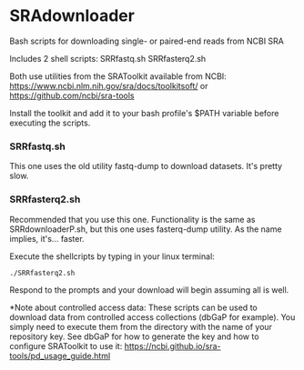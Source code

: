 # SRAdownloader
Bash scripts for downloading single- or paired-end reads from NCBI SRA

Includes 2 shell scripts: 
SRRfastq.sh
SRRfasterq2.sh

Both use utilities from the SRAToolkit available from NCBI:
https://www.ncbi.nlm.nih.gov/sra/docs/toolkitsoft/
or
https://github.com/ncbi/sra-tools

Install the toolkit and add it to your bash profile's $PATH variable before executing the scripts. 

### SRRfastq.sh ###
This one uses the old utility fastq-dump to download datasets. It's pretty slow.

### SRRfasterq2.sh ###
Recommended that you use this one. Functionality is the same as SRRdownloaderP.sh, but this one uses fasterq-dump utility. As the name implies, it's... faster. 

Execute the shellcripts by typing in your linux terminal:

	./SRRfasterq2.sh

Respond to the prompts and your download will begin assuming all is well. 

*Note about controlled access data:
These scripts can be used to download data from controlled access collections (dbGaP for example). You simply need to execute them from the directory with the name of your repository key. See dbGaP for how to generate the key and how to configure SRAToolkit to use it: https://ncbi.github.io/sra-tools/pd_usage_guide.html
